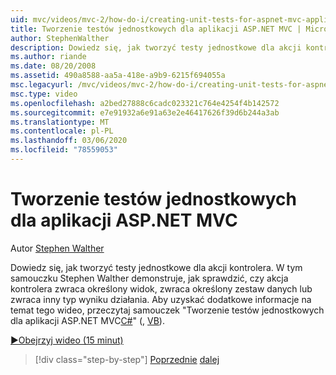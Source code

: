 ```yaml
---
uid: mvc/videos/mvc-2/how-do-i/creating-unit-tests-for-aspnet-mvc-applications
title: Tworzenie testów jednostkowych dla aplikacji ASP.NET MVC | Microsoft Docs
author: StephenWalther
description: Dowiedz się, jak tworzyć testy jednostkowe dla akcji kontrolera. W tym samouczku Stephen Walther demonstruje, w jaki sposób sprawdzić, czy akcja kontrolera zwraca element Parti...
ms.author: riande
ms.date: 08/20/2008
ms.assetid: 490a8588-aa5a-418e-a9b9-6215f694055a
msc.legacyurl: /mvc/videos/mvc-2/how-do-i/creating-unit-tests-for-aspnet-mvc-applications
msc.type: video
ms.openlocfilehash: a2bed27888c6cadc023321c764e4254f4b142572
ms.sourcegitcommit: e7e91932a6e91a63e2e46417626f39d6b244a3ab
ms.translationtype: MT
ms.contentlocale: pl-PL
ms.lasthandoff: 03/06/2020
ms.locfileid: "78559053"
---
```

# <a name="creating-unit-tests-for-aspnet-mvc-applications"></a>Tworzenie testów jednostkowych dla aplikacji ASP.NET MVC

Autor [Stephen Walther](https://github.com/StephenWalther)

Dowiedz się, jak tworzyć testy jednostkowe dla akcji kontrolera. W tym samouczku Stephen Walther demonstruje, jak sprawdzić, czy akcja kontrolera zwraca określony widok, zwraca określony zestaw danych lub zwraca inny typ wyniku działania. Aby uzyskać dodatkowe informacje na temat tego wideo, przeczytaj samouczek "Tworzenie testów jednostkowych dla aplikacji ASP.NET MVC[C#](../../../overview/older-versions-1/unit-testing/creating-unit-tests-for-asp-net-mvc-applications-cs.md)" (, [VB](../../../overview/older-versions-1/unit-testing/creating-unit-tests-for-asp-net-mvc-applications-vb.md)).

[&#9654;Obejrzyj wideo (15 minut)](https://channel9.msdn.com/Blogs/ASP-NET-Site-Videos/creating-unit-tests-for-aspnet-mvc-applications)

> [!div class="step-by-step"]
> [Poprzednie](preventing-javascript-injection-attacks.md)
> [dalej](creating-custom-html-helpers.md)
